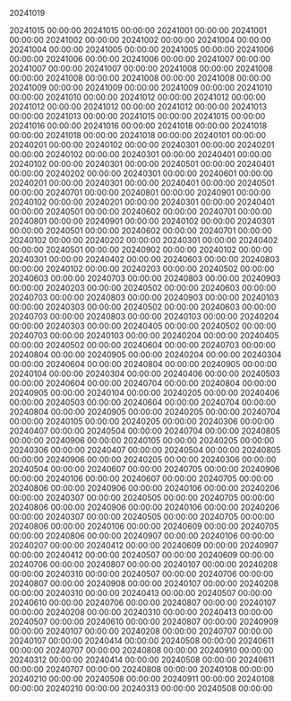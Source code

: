 20241019

20241015 00:00:00
20241015 00:00:00
20241001 00:00:00
20241001 00:00:00
20241002 00:00:00
20241002 00:00:00
20241004 00:00:00
20241004 00:00:00
20241005 00:00:00
20241005 00:00:00
20241006 00:00:00
20241006 00:00:00
20241006 00:00:00
20241007 00:00:00
20241007 00:00:00
20241007 00:00:00
20241008 00:00:00
20241008 00:00:00
20241008 00:00:00
20241008 00:00:00
20241008 00:00:00
20241009 00:00:00
20241009 00:00:00
20241009 00:00:00
20241010 00:00:00
20241010 00:00:00
20241012 00:00:00
20241012 00:00:00
20241012 00:00:00
20241012 00:00:00
20241012 00:00:00
20241013 00:00:00
20241013 00:00:00
20241015 00:00:00
20241015 00:00:00
20241016 00:00:00
20241016 00:00:00
20241018 00:00:00
20241018 00:00:00
20241018 00:00:00
20241018 00:00:00
20240101 00:00:00
20240201 00:00:00
20240102 00:00:00
20240301 00:00:00
20240201 00:00:00
20240102 00:00:00
20240301 00:00:00
20240401 00:00:00
20240102 00:00:00
20240301 00:00:00
20240501 00:00:00
20240401 00:00:00
20240202 00:00:00
20240301 00:00:00
20240601 00:00:00
20240201 00:00:00
20240301 00:00:00
20240401 00:00:00
20240501 00:00:00
20240701 00:00:00
20240801 00:00:00
20240901 00:00:00
20240102 00:00:00
20240201 00:00:00
20240301 00:00:00
20240401 00:00:00
20240501 00:00:00
20240602 00:00:00
20240701 00:00:00
20240801 00:00:00
20240901 00:00:00
20240102 00:00:00
20240301 00:00:00
20240501 00:00:00
20240602 00:00:00
20240701 00:00:00
20240102 00:00:00
20240202 00:00:00
20240301 00:00:00
20240402 00:00:00
20240501 00:00:00
20240902 00:00:00
20240102 00:00:00
20240301 00:00:00
20240402 00:00:00
20240603 00:00:00
20240803 00:00:00
20240102 00:00:00
20240203 00:00:00
20240502 00:00:00
20240603 00:00:00
20240703 00:00:00
20240803 00:00:00
20240903 00:00:00
20240203 00:00:00
20240502 00:00:00
20240603 00:00:00
20240703 00:00:00
20240803 00:00:00
20240903 00:00:00
20240103 00:00:00
20240303 00:00:00
20240502 00:00:00
20240603 00:00:00
20240703 00:00:00
20240803 00:00:00
20240103 00:00:00
20240204 00:00:00
20240303 00:00:00
20240405 00:00:00
20240502 00:00:00
20240703 00:00:00
20240103 00:00:00
20240204 00:00:00
20240405 00:00:00
20240502 00:00:00
20240604 00:00:00
20240703 00:00:00
20240804 00:00:00
20240905 00:00:00
20240204 00:00:00
20240304 00:00:00
20240604 00:00:00
20240804 00:00:00
20240905 00:00:00
20240104 00:00:00
20240304 00:00:00
20240406 00:00:00
20240503 00:00:00
20240604 00:00:00
20240704 00:00:00
20240804 00:00:00
20240905 00:00:00
20240104 00:00:00
20240205 00:00:00
20240406 00:00:00
20240503 00:00:00
20240604 00:00:00
20240704 00:00:00
20240804 00:00:00
20240905 00:00:00
20240205 00:00:00
20240704 00:00:00
20240105 00:00:00
20240205 00:00:00
20240306 00:00:00
20240407 00:00:00
20240504 00:00:00
20240704 00:00:00
20240805 00:00:00
20240906 00:00:00
20240105 00:00:00
20240205 00:00:00
20240306 00:00:00
20240407 00:00:00
20240504 00:00:00
20240805 00:00:00
20240906 00:00:00
20240205 00:00:00
20240306 00:00:00
20240504 00:00:00
20240607 00:00:00
20240705 00:00:00
20240906 00:00:00
20240106 00:00:00
20240607 00:00:00
20240705 00:00:00
20240806 00:00:00
20240906 00:00:00
20240106 00:00:00
20240206 00:00:00
20240307 00:00:00
20240505 00:00:00
20240705 00:00:00
20240806 00:00:00
20240906 00:00:00
20240106 00:00:00
20240206 00:00:00
20240307 00:00:00
20240505 00:00:00
20240705 00:00:00
20240806 00:00:00
20240106 00:00:00
20240609 00:00:00
20240705 00:00:00
20240806 00:00:00
20240907 00:00:00
20240106 00:00:00
20240207 00:00:00
20240412 00:00:00
20240609 00:00:00
20240907 00:00:00
20240412 00:00:00
20240507 00:00:00
20240609 00:00:00
20240706 00:00:00
20240807 00:00:00
20240107 00:00:00
20240208 00:00:00
20240310 00:00:00
20240507 00:00:00
20240706 00:00:00
20240807 00:00:00
20240908 00:00:00
20240107 00:00:00
20240208 00:00:00
20240310 00:00:00
20240413 00:00:00
20240507 00:00:00
20240610 00:00:00
20240706 00:00:00
20240807 00:00:00
20240107 00:00:00
20240208 00:00:00
20240310 00:00:00
20240413 00:00:00
20240507 00:00:00
20240610 00:00:00
20240807 00:00:00
20240909 00:00:00
20240107 00:00:00
20240208 00:00:00
20240707 00:00:00
20240107 00:00:00
20240414 00:00:00
20240508 00:00:00
20240611 00:00:00
20240707 00:00:00
20240808 00:00:00
20240910 00:00:00
20240312 00:00:00
20240414 00:00:00
20240508 00:00:00
20240611 00:00:00
20240707 00:00:00
20240808 00:00:00
20240108 00:00:00
20240210 00:00:00
20240508 00:00:00
20240911 00:00:00
20240108 00:00:00
20240210 00:00:00
20240313 00:00:00
20240508 00:00:00